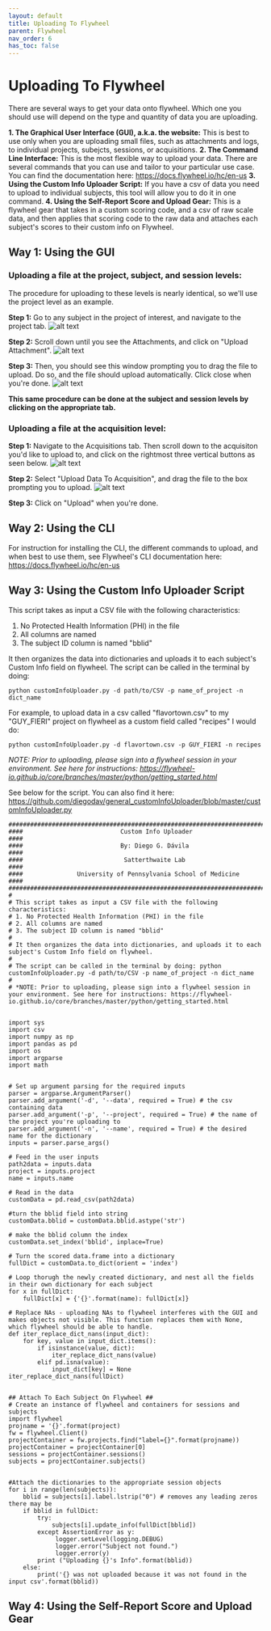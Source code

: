 ```yaml
---
layout: default
title: Uploading To Flywheel
parent: Flywheel
nav_order: 6
has_toc: false
---
```

# Uploading To Flywheel
There are several ways to get your data onto flywheel. Which one you should use will depend on the type and quantity of data you are uploading.

**1. The Graphical User Interface (GUI), a.k.a. the website:** This is best to use only when you are uploading small files, such as attachments and logs, to individual projects, subejcts, sessions, or acquisitions.
**2. The Command Line Interface:** This is the most flexible way to upload your data. There are several commands that you can use and tailor to your particular use case. You can find the documentation here: https://docs.flywheel.io/hc/en-us
**3. Using the Custom Info Uploader Script:** If you have a csv of data you need to upload to individual subjects, this tool will allow you to do it in one command.
**4. Using the Self-Report Score and Upload Gear:** This is a flywheel gear that takes in a custom scoring code, and a csv of raw scale data, and then applies that scoring code to the raw data and attaches each subject's scores to their custom info on Flywheel. 

## Way 1: Using the GUI
### Uploading a file at the project, subject, and session levels: 

The procedure for uploading to these levels is nearly identical, so we'll use the project level as an example. 

**Step 1:** Go to any subject in the project of interest, and navigate to the project tab.
![alt text](https://pennbbl.github.io/assets/images/project_tab.png "Project Tab")


**Step 2:** Scroll down until you see the Attachments, and click on "Upload Attachment".
![alt text](https://pennbbl.github.io/assets/images/attachments.png "Attachments")


**Step 3:** Then, you should see this window prompting you to drag the file to upload. Do so, and the file should upload automatically. Click close when you're done.
![alt text](https://pennbbl.github.io/assets/images/upload_file.png "Upload File")


**This same procedure can be done at the subject and session levels by clicking on the appropriate tab.** 

### Uploading a file at the acquisition level:

**Step 1:** Navigate to the Acquisitions tab. Then scroll down to the acquisiton you'd like to upload to, and click on the rightmost three vertical buttons as seen below.
![alt text](https://pennbbl.github.io/assets/images/acquisition_threebuttons.png "Upload File")


**Step 2:** Select "Upload Data To Acquisition", and drag the file to the box prompting you to upload.
![alt text](https://pennbbl.github.io/assets/images/acq_dragdrop.png "Upload File Box")


**Step 3:** Click on "Upload" when you're done.




## Way 2: Using the CLI
For instruction for installing the CLI, the different commands to upload, and when best to use them, see Flywheel's CLI documentation here: https://docs.flywheel.io/hc/en-us

## Way 3: Using the Custom Info Uploader Script

This script takes as input a CSV file with the following characteristics:
 1. No Protected Health Information (PHI) in the file
 2. All columns are named
 3. The subject ID column is named "bblid"

It then organizes the data into dictionaries and uploads it to each subject's Custom Info field on flywheel. The script can be called in the terminal by doing:
```
python customInfoUploader.py -d path/to/CSV -p name_of_project -n dict_name
```
For example, to upload data in a csv called "flavortown.csv" to my "GUY_FIERI" project on flywheel as a custom field called "recipes" I would do:
```
python customInfoUploader.py -d flavortown.csv -p GUY_FIERI -n recipes
```

*NOTE: Prior to uploading, please sign into a flywheel session in your environment. See here for instructions: https://flywheel-io.github.io/core/branches/master/python/getting_started.html*

See below for the script. You can also find it here: https://github.com/diegodav/general_customInfoUploader/blob/master/customInfoUploader.py

```
#####################################################################################
####                           Custom Info Uploader                              ####
####                           By: Diego G. Dávila                               ####
####                            Satterthwaite Lab                                ####
####               University of Pennsylvania School of Medicine                 ####
#####################################################################################
#
# This script takes as input a CSV file with the following characteristics:
# 1. No Protected Health Information (PHI) in the file
# 2. All columns are named
# 3. The subject ID column is named "bblid"
#
# It then organizes the data into dictionaries, and uploads it to each subject's Custom Info field on flywheel.
#
# The script can be called in the terminal by doing: python customInfoUploader.py -d path/to/CSV -p name_of_project -n dict_name
#
# *NOTE: Prior to uploading, please sign into a flywheel session in your environment. See here for instructions: https://flywheel-io.github.io/core/branches/master/python/getting_started.html


import sys
import csv
import numpy as np
import pandas as pd
import os
import argparse
import math


# Set up argument parsing for the required inputs
parser = argparse.ArgumentParser()
parser.add_argument('-d', '--data', required = True) # the csv containing data
parser.add_argument('-p', '--project', required = True) # the name of the project you're uploading to
parser.add_argument('-n', '--name', required = True) # the desired name for the dictionary
inputs = parser.parse_args()

# Feed in the user inputs
path2data = inputs.data
project = inputs.project
name = inputs.name

# Read in the data
customData = pd.read_csv(path2data)

#turn the bblid field into string
customData.bblid = customData.bblid.astype('str')

# make the bblid column the index
customData.set_index('bblid', inplace=True)

# Turn the scored data.frame into a dictionary
fullDict = customData.to_dict(orient = 'index')

# Loop thorugh the newly created dictionary, and nest all the fields in their own dictionary for each subject
for x in fullDict:
    fullDict[x] = {'{}'.format(name): fullDict[x]}

# Replace NAs - uploading NAs to flywheel interferes with the GUI and makes objects not visible. This function replaces them with None, which flywheel should be able to handle.
def iter_replace_dict_nans(input_dict):
    for key, value in input_dict.items():
        if isinstance(value, dict):
            iter_replace_dict_nans(value)
        elif pd.isna(value):
            input_dict[key] = None
iter_replace_dict_nans(fullDict)


## Attach To Each Subject On Flywheel ##
# Create an instance of flywheel and containers for sessions and subjects
import flywheel
projname = '{}'.format(project)
fw = flywheel.Client()
projectContainer = fw.projects.find("label={}".format(projname))
projectContainer = projectContainer[0]
sessions = projectContainer.sessions()
subjects = projectContainer.subjects()


#Attach the dictionaries to the appropriate session objects
for i in range(len(subjects)):
    bblid = subjects[i].label.lstrip("0") # removes any leading zeros there may be
    if bblid in fullDict:
        try:
            subjects[i].update_info(fullDict[bblid])
        except AssertionError as y:
             logger.setLevel(logging.DEBUG)
             logger.error("Subject not found.")
             logger.error(y)
        print ("Uploading {}'s Info".format(bblid))
    else:
        print('{} was not uploaded because it was not found in the input csv'.format(bblid))
```

## Way 4: Using the Self-Report Score and Upload Gear
